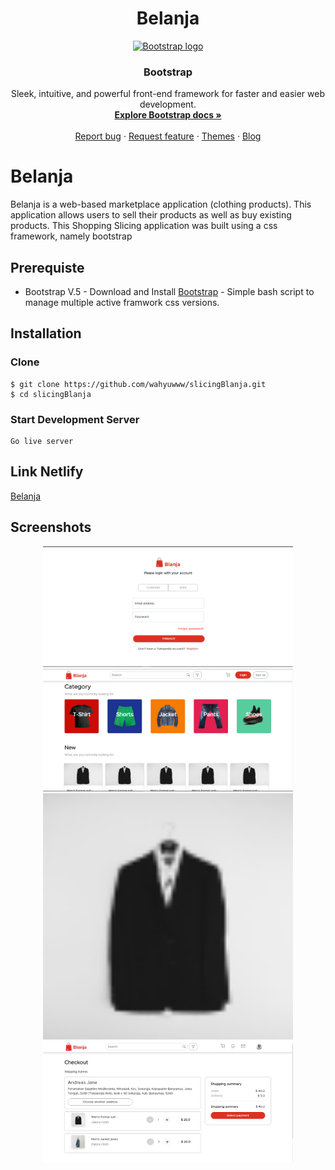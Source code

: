 <h1 align="center">Belanja</h1>


<p align="center">
  <a href="https://getbootstrap.com/">
    <img src="https://getbootstrap.com/docs/5.2/assets/brand/bootstrap-logo-shadow.png" alt="Bootstrap logo" width="200" height="165">
  </a>
</p>

<h3 align="center">Bootstrap</h3>

<p align="center">
  Sleek, intuitive, and powerful front-end framework for faster and easier web development.
  <br>
  <a href="https://getbootstrap.com/docs/5.2/"><strong>Explore Bootstrap docs »</strong></a>
  <br>
  <br>
  <a href="https://github.com/twbs/bootstrap/issues/new?assignees=-&labels=bug&template=bug_report.yml">Report bug</a>
  ·
  <a href="https://github.com/twbs/bootstrap/issues/new?assignees=&labels=feature&template=feature_request.yml">Request feature</a>
  ·
  <a href="https://themes.getbootstrap.com/">Themes</a>
  ·
  <a href="https://blog.getbootstrap.com/">Blog</a>
</p>

# Belanja
Belanja is a web-based marketplace application (clothing products). This application allows users to sell their products as well as buy existing products. This Shopping Slicing application was built using a css framework, namely bootstrap


## Prerequiste
* Bootstrap V.5 - Download and Install [Bootstrap](https://getbootstrap.com/docs/5.0/getting-started/introduction/) - Simple bash script to manage multiple active framwork css versions.


## Installation
### Clone
```
$ git clone https://github.com/wahyuwww/slicingBlanja.git
$ cd slicingBlanja
```

### Start Development Server
```
Go live server
```

## Link Netlify
[Belanja](https://master--zingy-seahorse-3eb135.netlify.app/home)

## Screenshots
<div align="center">
    <img width="400" src="./image/login.png"> 
    <img width="400" src="./image/home.png">
     <img width="400" src="./image/bag.png">
    <img width="400" src="./image/checkout.png">
</div>


